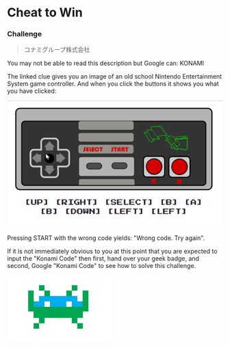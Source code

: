 # Cheat to Win

### Challenge
> コナミグループ株式会社

You may not be able to read this description but Google can: KONAMI

The linked clue gives you an image of an old school Nintendo Entertainment System game controller. And when you click the buttons it shows you what you have clicked:

![](image/cheattowin.png)

Pressing START with the wrong code yields: "Wrong code. Try again".

If it is not immediately obvious to you at this point that you are expected to input the "Konami Code" then first, hand over your geek badge, and second, Google "Konami Code" to see how to solve this challenge.

![](image/cheattowin2.png)